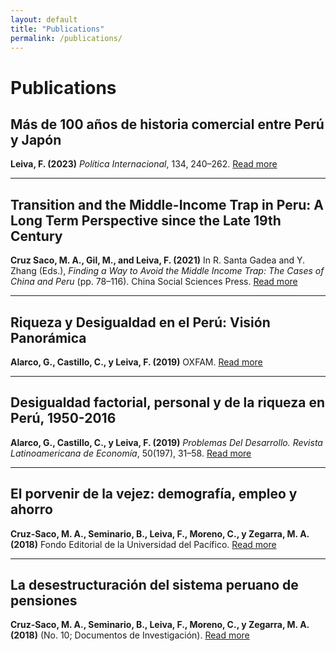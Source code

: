 ```yaml
---
layout: default
title: "Publications"
permalink: /publications/
---
```


# Publications

## Más de 100 años de historia comercial entre Perú y Japón
**Leiva, F. (2023)** *Política Internacional*, 134, 240–262. [Read more](https://revista.adp.edu.pe/index.php/RPI/article/view/103)

---

## Transition and the Middle-Income Trap in Peru: A Long Term Perspective since the Late 19th Century
**Cruz Saco, M. A., Gil, M., and Leiva, F. (2021)** In R. Santa Gadea and Y. Zhang (Eds.), *Finding a Way to Avoid the Middle Income Trap: The Cases of China and Peru* (pp. 78–116). China Social Sciences Press. [Read more](https://bit.ly/3GWDeSz)

---

## Riqueza y Desigualdad en el Perú: Visión Panorámica
**Alarco, G., Castillo, C., y Leiva, F. (2019)** OXFAM. [Read more](https://bit.ly/3J5fYDJ)

---

## Desigualdad factorial, personal y de la riqueza en Perú, 1950-2016
**Alarco, G., Castillo, C., y Leiva, F. (2019)** *Problemas Del Desarrollo. Revista Latinoamericana de Economía*, 50(197), 31–58. [Read more](https://bit.ly/32gbmK6)

---

## El porvenir de la vejez: demografía, empleo y ahorro
**Cruz-Saco, M. A., Seminario, B., Leiva, F., Moreno, C., y Zegarra, M. A. (2018)** Fondo Editorial de la Universidad del Pacífico. [Read more](https://bit.ly/3pl0V17)

---

## La desestructuración del sistema peruano de pensiones 
**Cruz-Saco, M. A., Seminario, B., Leiva, F., Moreno, C., y Zegarra, M. A. (2018)** (No. 10; Documentos de Investigación). [Read more](https://bit.ly/3stgghI)
